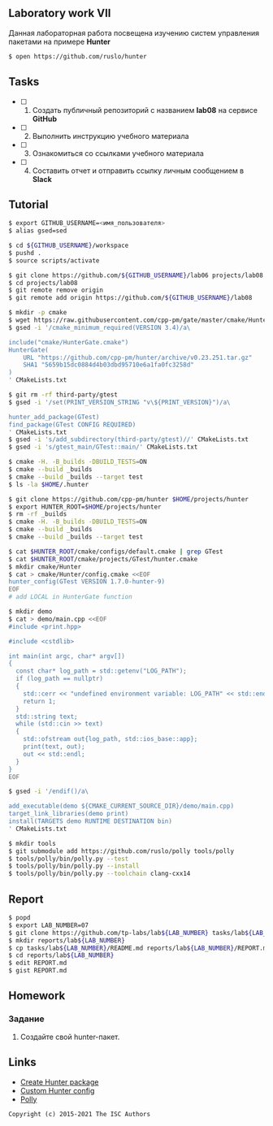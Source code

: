 ## Laboratory work VII

Данная лабораторная работа посвещена изучению систем управления пакетами на примере **Hunter**

```sh
$ open https://github.com/ruslo/hunter
```

## Tasks

- [ ] 1. Создать публичный репозиторий с названием **lab08** на сервисе **GitHub**
- [ ] 2. Выполнить инструкцию учебного материала
- [ ] 3. Ознакомиться со ссылками учебного материала
- [ ] 4. Составить отчет и отправить ссылку личным сообщением в **Slack**

## Tutorial

```sh
$ export GITHUB_USERNAME=<имя_пользователя>
$ alias gsed=sed
```

```sh
$ cd ${GITHUB_USERNAME}/workspace
$ pushd .
$ source scripts/activate
```

```sh
$ git clone https://github.com/${GITHUB_USERNAME}/lab06 projects/lab08
$ cd projects/lab08
$ git remote remove origin
$ git remote add origin https://github.com/${GITHUB_USERNAME}/lab08
```

```sh
$ mkdir -p cmake
$ wget https://raw.githubusercontent.com/cpp-pm/gate/master/cmake/HunterGate.cmake -O cmake/HunterGate.cmake
$ gsed -i '/cmake_minimum_required(VERSION 3.4)/a\

include("cmake/HunterGate.cmake")
HunterGate(
    URL "https://github.com/cpp-pm/hunter/archive/v0.23.251.tar.gz"
    SHA1 "5659b15dc0884d4b03dbd95710e6a1fa0fc3258d"
)
' CMakeLists.txt
```

```sh
$ git rm -rf third-party/gtest
$ gsed -i '/set(PRINT_VERSION_STRING "v\${PRINT_VERSION}")/a\

hunter_add_package(GTest)
find_package(GTest CONFIG REQUIRED)
' CMakeLists.txt
$ gsed -i 's/add_subdirectory(third-party/gtest)//' CMakeLists.txt
$ gsed -i 's/gtest_main/GTest::main/' CMakeLists.txt
```

```sh
$ cmake -H. -B_builds -DBUILD_TESTS=ON
$ cmake --build _builds
$ cmake --build _builds --target test
$ ls -la $HOME/.hunter
```

```sh
$ git clone https://github.com/cpp-pm/hunter $HOME/projects/hunter
$ export HUNTER_ROOT=$HOME/projects/hunter
$ rm -rf _builds
$ cmake -H. -B_builds -DBUILD_TESTS=ON
$ cmake --build _builds
$ cmake --build _builds --target test
```

```sh
$ cat $HUNTER_ROOT/cmake/configs/default.cmake | grep GTest
$ cat $HUNTER_ROOT/cmake/projects/GTest/hunter.cmake
$ mkdir cmake/Hunter
$ cat > cmake/Hunter/config.cmake <<EOF
hunter_config(GTest VERSION 1.7.0-hunter-9)
EOF
# add LOCAL in HunterGate function
```

```sh
$ mkdir demo
$ cat > demo/main.cpp <<EOF
#include <print.hpp>

#include <cstdlib>

int main(int argc, char* argv[])
{
  const char* log_path = std::getenv("LOG_PATH");
  if (log_path == nullptr)
  {
    std::cerr << "undefined environment variable: LOG_PATH" << std::endl;
    return 1;
  }
  std::string text;
  while (std::cin >> text)
  {
    std::ofstream out{log_path, std::ios_base::app};
    print(text, out);
    out << std::endl;
  }
}
EOF

$ gsed -i '/endif()/a\

add_executable(demo ${CMAKE_CURRENT_SOURCE_DIR}/demo/main.cpp)
target_link_libraries(demo print)
install(TARGETS demo RUNTIME DESTINATION bin)
' CMakeLists.txt
```

```sh
$ mkdir tools
$ git submodule add https://github.com/ruslo/polly tools/polly
$ tools/polly/bin/polly.py --test
$ tools/polly/bin/polly.py --install
$ tools/polly/bin/polly.py --toolchain clang-cxx14
```

## Report

```sh
$ popd
$ export LAB_NUMBER=07
$ git clone https://github.com/tp-labs/lab${LAB_NUMBER} tasks/lab${LAB_NUMBER}
$ mkdir reports/lab${LAB_NUMBER}
$ cp tasks/lab${LAB_NUMBER}/README.md reports/lab${LAB_NUMBER}/REPORT.md
$ cd reports/lab${LAB_NUMBER}
$ edit REPORT.md
$ gist REPORT.md
```

## Homework

### Задание
1. Создайте cвой hunter-пакет.

## Links

- [Create Hunter package](https://docs.hunter.sh/en/latest/creating-new/create.html)
- [Custom Hunter config](https://github.com/ruslo/hunter/wiki/example.custom.config.id)
- [Polly](https://github.com/ruslo/polly)

```
Copyright (c) 2015-2021 The ISC Authors
```
